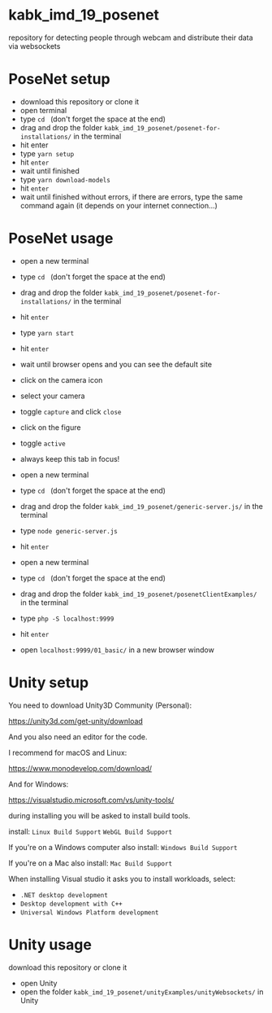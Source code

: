 # kabk_imd_19_posenet
repository for detecting people through webcam and distribute their data via websockets

# PoseNet setup
- download this repository or clone it
- open terminal
- type `cd ` (don't forget the space at the end)
- drag and drop the folder `kabk_imd_19_posenet/posenet-for-installations/` in the terminal
- hit enter
- type `yarn setup`
- hit `enter`
- wait until finished
- type `yarn download-models`
- hit `enter`
- wait until finished without errors, if there are errors, type the same command again (it depends on your internet connection...)

# PoseNet usage
- open a new terminal
- type `cd ` (don't forget the space at the end)
- drag and drop the folder `kabk_imd_19_posenet/posenet-for-installations/` in the terminal
- hit `enter`
- type `yarn start`
- hit `enter`
- wait until browser opens and you can see the default site
- click on the camera icon
- select your camera
- toggle `capture` and click `close`
- click on the figure
- toggle `active`
- always keep this tab in focus!

- open a new terminal
- type `cd ` (don't forget the space at the end)
- drag and drop the folder `kabk_imd_19_posenet/generic-server.js/` in the terminal
- type `node generic-server.js`
- hit `enter`

- open a new terminal
- type `cd ` (don't forget the space at the end)
- drag and drop the folder `kabk_imd_19_posenet/posenetClientExamples/` in the terminal
- type `php -S localhost:9999`
- hit `enter`
- open `localhost:9999/01_basic/` in a new browser window


# Unity setup

You need to download Unity3D Community (Personal):

https://unity3d.com/get-unity/download

And you also need an editor for the code.

I recommend for macOS and Linux:

https://www.monodevelop.com/download/

And for Windows:

https://visualstudio.microsoft.com/vs/unity-tools/

during installing you will be asked to install build tools.

install:
`Linux Build Support`
`WebGL Build Support`

If you're on a Windows computer also install:
`Windows Build Support`

If you're on a Mac also install:
`Mac Build Support`

When installing Visual studio it asks you to install workloads, select:
- `.NET desktop development`
- `Desktop development with C++`
- `Universal Windows Platform development`

# Unity usage

download this repository or clone it

- open Unity
- open the folder `kabk_imd_19_posenet/unityExamples/unityWebsockets/` in Unity
